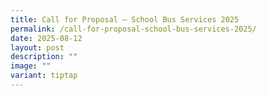 ```yaml
---
title: Call for Proposal – School Bus Services 2025
permalink: /call-for-proposal-school-bus-services-2025/
date: 2025-08-12
layout: post
description: ""
image: ""
variant: tiptap
---
```

<p></p>